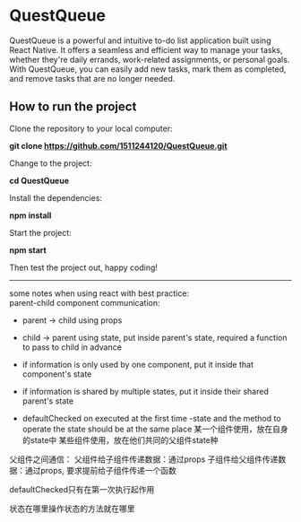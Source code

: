 # QuestQueue
QuestQueue is a powerful and intuitive to-do list application built using React Native. It offers a seamless and efficient way to manage your tasks, whether they're daily errands, work-related assignments, or personal goals. With QuestQueue, you can easily add new tasks, mark them as completed, and remove tasks that are no longer needed.

## How to run the project

Clone the repository to your local computer:

<b>git clone https://github.com/1511244120/QuestQueue.git</b>

Change to the project:

<b>cd QuestQueue</b>

Install the dependencies:

<b>npm install</b>

Start the project:

<b>npm start</b>

Then test the project out, happy coding!

---
some notes when using react with best practice:<br>
parent-child component communication: 
- parent -> child using props
- child -> parent using state, put inside parent's state, required a function to pass to child in advance

- if information is only used by one component, put it inside that component's state
- if information is shared by multiple states, put it inside their shared parent's state

- defaultChecked on executed at the first time
-state and the method to operate the state should be at the same place
某一个组件使用，放在自身的state中
某些组件使用，放在他们共同的父组件state种

父组件之间通信：
父组件给子组件传递数据：通过props
子组件给父组件传递数据：通过props, 要求提前给子组件传递一个函数

defaultChecked只有在第一次执行起作用

状态在哪里操作状态的方法就在哪里
